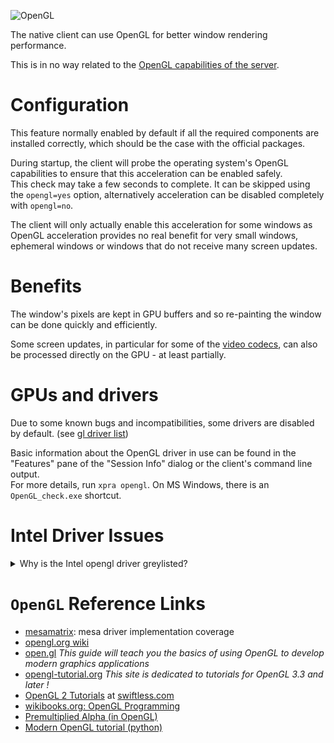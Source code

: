 ![OpenGL](../images/icons/opengl.png)

The native client can use OpenGL for better window rendering performance.

This is in no way related to the [OpenGL capabilities of the server](./OpenGL.md).


# Configuration
This feature normally enabled by default if all the required components are installed correctly, which should be the case with the official packages.

During startup, the client will probe the operating system's OpenGL capabilities to ensure that this acceleration can be enabled safely.\
This check may take a few seconds to complete. It can be skipped using the `opengl=yes` option, alternatively acceleration can be disabled completely with `opengl=no`.

The client will only actually enable this acceleration for some windows as OpenGL acceleration provides no real benefit for very small windows, ephemeral windows or windows that do not receive many screen updates.


# Benefits
The window's pixels are kept in GPU buffers and so re-painting the window can be done quickly and efficiently.

Some screen updates, in particular for some of the [video codecs](./Encodings.md), can also be processed directly on the GPU - at least partially.


# GPUs and drivers
Due to some known bugs and incompatibilities, some drivers are disabled by default. (see [gl driver list](../../xpra/client/gl/gl_drivers.py))

Basic information about the OpenGL driver in use can be found in the "Features" pane of the "Session Info" dialog or the client's command line output.\
For more details, run `xpra opengl`. On MS Windows, there is an `OpenGL_check.exe` shortcut.


# Intel Driver Issues
<details>
  <summary>Why is the Intel opengl driver greylisted?</summary>

Because it doesn't work very well.
See:
* [#1367 enable more opengl chipsets](https://github.com/Xpra-org/xpra/issues/1367) 
* [#1233 whitelist some more intel chipsets](https://github.com/Xpra-org/xpra/issues/1233)
* [#1364 painting random window as solid white upon connection](https://github.com/Xpra-org/xpra/issues/1364)
* window resizing problems: [#1469](https://github.com/Xpra-org/xpra/issues/1469) / [#1468](../issues/1468) - 
* [#1050 fullscreen crash on win32](https://github.com/Xpra-org/xpra/issues/1050)
* [#1024 `glTexParameteri` error](https://github.com/Xpra-org/xpra/issues/1024)
* [#968 rendering dimensions](https://github.com/Xpra-org/xpra/issues/968)
* [#809 rendering fails](https://github.com/Xpra-org/xpra/issues/809)
* OSX crashes: [#808](https://github.com/Xpra-org/xpra/issues/808) / [#563](../issues/563) / [#1087](../issues/1087)
* [#745 windows greyed out](https://github.com/Xpra-org/xpra/issues/745)
* [#565 Linux opengl errors](https://github.com/Xpra-org/xpra/issues/565)
* [#147 original feature ticket - odd behaviour already reported](https://github.com/Xpra-org/xpra/issues/147)
* [#1358 glclear bug in driver](https://github.com/Xpra-org/xpra/issues/1358)
* [#1362 high cpu usage due to non-opengl rendering](https://github.com/Xpra-org/xpra/issues/1362)
</details>

# `OpenGL` Reference Links
* [mesamatrix](https://mesamatrix.net/): mesa driver implementation coverage
* [opengl.org wiki](https://www.opengl.org/wiki/Main_Page)
* [open.gl](http://open.gl/) _This guide will teach you the basics of using OpenGL to develop modern graphics applications_
* [opengl-tutorial.org](http://www.opengl-tutorial.org/) _This site is dedicated to tutorials for OpenGL 3.3 and later !_
* [OpenGL 2 Tutorials](http://www.swiftless.com/opengltuts.html) at [swiftless.com](http://www.swiftless.com)
* [wikibooks.org: OpenGL Programming](http://en.wikibooks.org/wiki/OpenGL_Programming)
* [Premultiplied Alpha (in OpenGL)](http://blog.rarepebble.com/111/premultiplied-alpha-in-opengl/)
* [Modern OpenGL tutorial (python)](http://www.labri.fr/perso/nrougier/teaching/opengl/)
